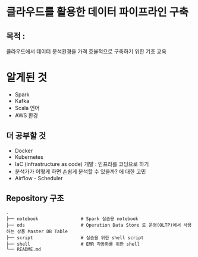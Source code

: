 # 클라우드를 활용한 데이터 파이프라인 구축  

## 목적 : 
클라우드에서 데이터 분석환경을 가격 효율적으로 구축하기 위한 기초 교육
 
# 알게된 것
* Spark 
* Kafka
* Scala 언어
* AWS 환경

## 더 공부할 것
* Docker
* Kubernetes
* IaC (infrastructure as code) 개발 : 인프라를 코딩으로 하기 
* 분석가가 어떻게 하면 손쉽게 분석할 수 있을까? 에 대한 고민
* Airflow - Scheduler 
 
## Repository 구조
```
.
├── notebook                # Spark 실습용 notebook 
├── ods                     # Operation Data Store 로 운영(OLTP)에서 사용하는 상품 Master DB Table 
├── script                  # 실습을 위한 shell script 
├── shell                   # EMR 자동화를 위한 shell
└── README.md
 
```
